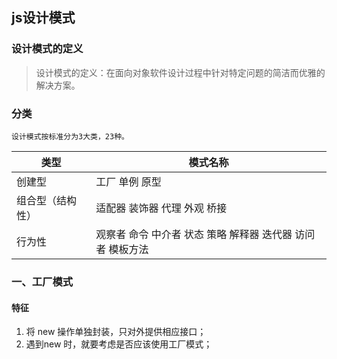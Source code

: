 ## js设计模式

### 设计模式的定义
> 设计模式的定义：在面向对象软件设计过程中针对特定问题的简洁而优雅的解决方案。

### 分类
```
设计模式按标准分为3大类，23种。
```
|类型| 模式名称|
|--|--|
|创建型| 工厂 单例 原型|
|组合型（结构性）| 适配器 装饰器 代理 外观 桥接 |
| 行为性| 观察者 命令 中介者 状态 策略 解释器 迭代器 访问者 模板方法|


### 一、工厂模式
#### 特征
1. 将 new 操作单独封装，只对外提供相应接口；
2. 遇到new 时，就要考虑是否应该使用工厂模式；